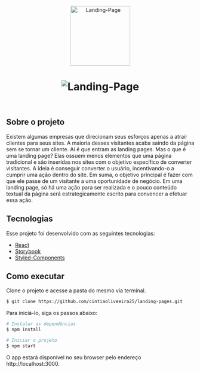 <p align="center">
  <img alt="Landing-Page" src="https://user-images.githubusercontent.com/81105676/127550052-a6484a93-83ac-411d-bef4-dbb0e0549567.png" width="160px">
</p>

<h1 align="center">
    <img alt="Landing-Page" src="https://user-images.githubusercontent.com/81105676/127549864-c3c2e66e-b3ab-41a5-bd32-cfc1e73bb77a.png" />
</h1>
<br>

## Sobre o projeto

Existem algumas empresas que direcionam seus esforços apenas a atrair clientes para seus sites. A maioria desses visitantes acaba saindo da página sem se tornar um cliente. Aí é que entram as landing pages.
Mas o que é uma landing page? Elas ossuem menos elementos que uma página tradicional e são inseridas nos sites com o objetivo específico de converter visitantes. A ideia é conseguir converter o usuário, incentivando-o a cumprir uma ação dentro do site. Em suma, o objetivo principal é fazer com que ele passe de um visitante a uma oportunidade de negócio. Em uma landing page, só há uma ação para ser realizada e o pouco conteúdo textual da página será estrategicamente escrito para convencer a efetuar essa ação.

## Tecnologias

Esse projeto foi desenvolvido com as seguintes tecnologias:

- [React](https://reactjs.org)
- [Storybook](https://storybook.js.org)
- [Styled-Components](https://styled-components.com/)

## Como executar

Clone o projeto e acesse a pasta do mesmo via terminal.

```bash
$ git clone https://github.com/cintiaoliveeira25/landing-pages.git
```

Para iniciá-lo, siga os passos abaixo:
```bash
# Instalar as dependências
$ npm install

# Iniciar o projeto
$ npm start
```
O app estará disponível no seu browser pelo endereço http://localhost:3000.






